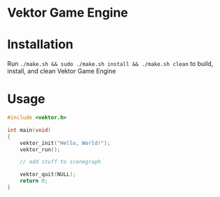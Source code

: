 Vektor Game Engine
==============

Installation
==============

Run `./make.sh && sudo ./make.sh install && ./make.sh clean` to build, install, and clean Vektor Game Engine

Usage
==============
```C
#include <vektor.h>

int main(void)
{
	vektor_init("Hello, World!");
	vektor_run();

	// add stuff to scenegraph

	vektor_quit(NULL);
	return 0;
}

```
